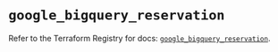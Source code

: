 # `google_bigquery_reservation`

Refer to the Terraform Registry for docs: [`google_bigquery_reservation`](https://registry.terraform.io/providers/hashicorp/google-beta/5.36.0/docs/resources/google_bigquery_reservation).

